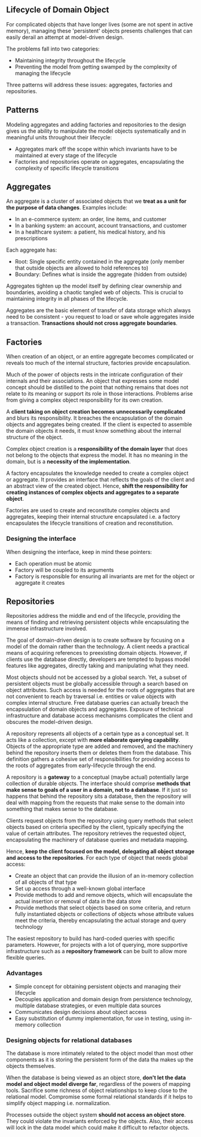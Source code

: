 ## Lifecycle of Domain Object

For complicated objects that have longer lives (some are not spent in active memory), managing these 'persistent' objects presents challenges that can easily derail an attempt at model-driven design.

The problems fall into two categories:

- Maintaining integrity throughout the lifecycle
- Preventing the model from getting swamped by the complexity of managing the lifecycle

Three patterns will address these issues: aggregates, factories and repositories.

## Patterns

Modeling aggregates and adding factories and repositories to the design gives us the ability to manipulate the model objects systematically and in meaningful units throughout their lifecycle:

- Aggregates mark off the scope within which invariants have to be maintained at every stage of the lifecycle
- Factories and repositories operate on aggregates, encapsulating the complexity of specific lifecycle transitions

## Aggregates

An aggregate is a cluster of associated objects that we **treat as a unit for the purpose of data changes**. Examples include:

- In an e-commerce system: an order, line items, and customer
- In a banking system: an account, account transactions, and customer
- In a healthcare system: a patient, his medical history, and his prescriptions

Each aggregate has:

- Root: Single specific entity contained in the aggregate (only member that outside objects are allowed to hold references to)
- Boundary: Defines what is inside the aggregate (hidden from outside)

Aggregates tighten up the model itself by defining clear ownership and boundaries, avoiding a chaotic tangled web of objects. This is crucial to maintaining integrity in all phases of the lifecycle.

Aggregates are the basic element of transfer of data storage which always need to be consistent - you request to load or save whole aggregates inside a transaction. **Transactions should not cross aggregate boundaries**.

## Factories

When creation of an object, or an entire aggregate becomes complicated or reveals too much of the internal structure, factories provide encapsulation.

Much of the power of objects rests in the intricate configuration of their internals and their associations. An object that expresses some model concept should be distilled to the point that nothing remains that does not relate to its meaning or support its role in those interactions. Problems arise from giving a complex object responsibility for its own creation.

A **client taking on object creation becomes unnecessarily complicated** and blurs its responsibility. It breaches the encapsulation of the domain objects and aggregates being created. If the client is expected to assemble the domain objects it needs, it must know something about the internal structure of the object.

Complex object creation is a **responsibility of the domain layer** that does not belong to the objects that express the model. It has no meaning in the domain, but is a **necessity of the implementation**.

A factory encapsulates the knowledge needed to create a complex object or aggregate. It provides an interface that reflects the goals of the client and an abstract view of the created object. Hence, **shift the responsibility for creating instances of complex objects and aggregates to a separate object**.

Factories are used to create and reconstitute complex objects and aggregates, keeping their internal structure encapsulated i.e. a factory encapsulates the lifecycle transitions of creation and reconstitution.

### Designing the interface

When designing the interface, keep in mind these pointers:

- Each operation must be atomic
- Factory will be coupled to its arguments
- Factory is responsible for ensuring all invariants are met for the object or aggregate it creates

## Repositories

Repositories address the middle and end of the lifecycle, providing the means of finding and retrieving persistent objects while encapsulating the immense infrastructure involved.

The goal of domain-driven design is to create software by focusing on a model of the domain rather than the technology. A client needs a practical means of acquiring references to preexisting domain objects. However, if clients use the database directly, developers are tempted to bypass model features like aggregates, directly taking and manipulating what they need.

Most objects should not be accessed by a global search. Yet, a subset of persistent objects must be globally accessible through a search based on object attributes. Such access is needed for the roots of aggregates that are not convenient to reach by traversal i.e. entities or value objects with complex internal structure. Free database queries can actually breach the encapsulation of domain objects and aggregates. Exposure of technical infrastructure and database access mechanisms complicates the client and obscures the model-driven design.

A repository represents all objects of a certain type as a conceptual set. It acts like a collection, except with **more elaborate querying capability**. Objects of the appropriate type are added and removed, and the machinery behind the repository inserts them or deletes them from the database. This definition gathers a cohesive set of responsibilities for providing access to the roots of aggregates from early-lifecycle through the end.

A repository is a **gateway** to a conceptual (maybe actual) potentially large collection of durable objects. The interface should comprise **methods that make sense to goals of a user in a domain, not to a database**. If it just so happens that behind the repository sits a database, then the repository will deal with mapping from the requests that make sense to the domain into something that makes sense to the database.

Clients request objects from the repository using query methods that select objects based on criteria specified by the client, typically specifying the value of certain attributes. The repository retrieves the requested object, encapsulating the machinery of database queries and metadata mapping.

Hence, **keep the client focused on the model, delegating all object storage and access to the repositories**. For each type of object that needs global access:

- Create an object that can provide the illusion of an in-memory collection of all objects of that type
- Set up access through a well-known global interface
- Provide methods to add and remove objects, which will encapsulate the actual insertion or removal of data in the data store
- Provide methods that select objects based on some criteria, and return fully instantiated objects or collections of objects whose attribute values meet the criteria, thereby encapsulating the actual storage and query technology

The easiest repository to build has hard-coded queries with specific parameters. However, for projects with a lot of querying, more supportive infrastructure such as a **repository framework** can be built to allow more flexible queries.

### Advantages

- Simple concept for obtaining persistent objects and managing their lifecycle
- Decouples application and domain design from persistence technology, multiple database strategies, or even multiple data sources
- Communicates design decisions about object access
- Easy substitution of dummy implementation, for use in testing, using in-memory collection

### Designing objects for relational databases

The database is more intimately related to the object model than most other components as it is storing the persistent form of the data tha makes up the objects themselves.

When the database is being viewed as an object store, **don't let the data model and object model diverge far**, regardless of the powers of mapping tools. Sacrifice some richness of object relationships to keep close to the relational model. Compromise some formal relational standards if it helps to simplify object mapping i.e. normalization.

Processes outside the object system **should not access an object store**. They could violate the invariants enforced by the objects. Also, their access will lock in the data model which could make it difficult to refactor objects.
